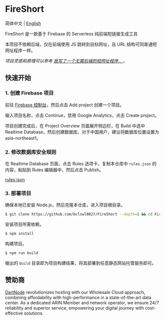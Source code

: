 # FireShort

简体中文 | [English](https://github.com/bclswl0827/FireShort/blob/master/README_en.md)

FireShort 是一款基于 Firebase 的 Serverless 纯前端短链接生成工具

本项目不依赖后端，仅在前端使用 JS 跳转到目标网址，且 URL 结构可同普通短网址程序一样。

*项目灵感和原理可以参考 [我写了一个无需后端的短网址程序... ](https://ibcl.us/ShortLink-Firebase_20230626/)。*

## 快速开始

### 1. 创建 Firebase 项目

前往 [Firebase 控制台](https://console.firebase.google.com/)，然后点击 Add project 创建一个项目。

输入项目名称，点击 Continue，禁用 Google Analytics，点击 Create project。

项目创建完成后，在 Project Overview 页面展开侧边栏，在 Build 中选中 Realtime Database，然后创建数据库。对于中国用户，建议将数据库位置设置为 asia-northeast1。

### 2. 修改数据库安全规则

在 Realtime Database 页面，点击 Rules 选项卡，复制本仓库中 `rules.json` 的内容，粘贴到 Rules 编辑器中，然后点击 Publish。

[rules.json](https://github.com/bclswl0827/FireShort/blob/master/rules.json)

### 3. 部署项目

确保本地已安装 Node.js，然后克隆本仓库，进入项目根目录。

```bash
$ git clone https://github.com/bclswl0827/FireShort --depth=1 && cd FireShort
```

安装项目所需依赖。

```bash
$ npm install
```

构建项目。

```bash
$ npm run build
```

输出的 `build` 目录即为项目构建结果，将其部署到任意静态网站托管服务即可。

## 赞助商

[DartNode](https://dartnode.com) revolutionizes hosting with our Wholesale Cloud approach, combining affordability with high-performance in a state-of-the-art data center. As a dedicated ARIN Member and network operator, we ensure 24/7 reliability and superior service, empowering your digital journey with cost-effective solutions.
